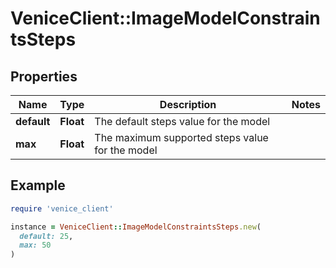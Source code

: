 # VeniceClient::ImageModelConstraintsSteps

## Properties

| Name | Type | Description | Notes |
| ---- | ---- | ----------- | ----- |
| **default** | **Float** | The default steps value for the model |  |
| **max** | **Float** | The maximum supported steps value for the model |  |

## Example

```ruby
require 'venice_client'

instance = VeniceClient::ImageModelConstraintsSteps.new(
  default: 25,
  max: 50
)
```

